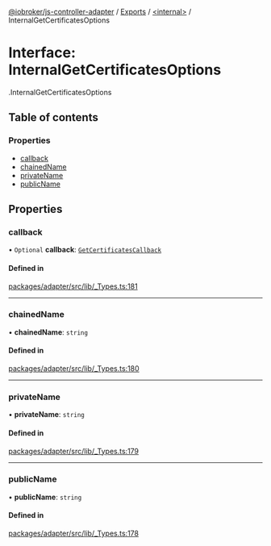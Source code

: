 [@iobroker/js-controller-adapter](../README.md) / [Exports](../modules.md) / [<internal\>](../modules/internal_.md) / InternalGetCertificatesOptions

# Interface: InternalGetCertificatesOptions

[<internal>](../modules/internal_.md).InternalGetCertificatesOptions

## Table of contents

### Properties

- [callback](internal_.InternalGetCertificatesOptions.md#callback)
- [chainedName](internal_.InternalGetCertificatesOptions.md#chainedname)
- [privateName](internal_.InternalGetCertificatesOptions.md#privatename)
- [publicName](internal_.InternalGetCertificatesOptions.md#publicname)

## Properties

### callback

• `Optional` **callback**: [`GetCertificatesCallback`](../modules/internal_.md#getcertificatescallback)

#### Defined in

[packages/adapter/src/lib/_Types.ts:181](https://github.com/ioBroker/ioBroker.js-controller/blob/33a5e85a/packages/adapter/src/lib/_Types.ts#L181)

___

### chainedName

• **chainedName**: `string`

#### Defined in

[packages/adapter/src/lib/_Types.ts:180](https://github.com/ioBroker/ioBroker.js-controller/blob/33a5e85a/packages/adapter/src/lib/_Types.ts#L180)

___

### privateName

• **privateName**: `string`

#### Defined in

[packages/adapter/src/lib/_Types.ts:179](https://github.com/ioBroker/ioBroker.js-controller/blob/33a5e85a/packages/adapter/src/lib/_Types.ts#L179)

___

### publicName

• **publicName**: `string`

#### Defined in

[packages/adapter/src/lib/_Types.ts:178](https://github.com/ioBroker/ioBroker.js-controller/blob/33a5e85a/packages/adapter/src/lib/_Types.ts#L178)
